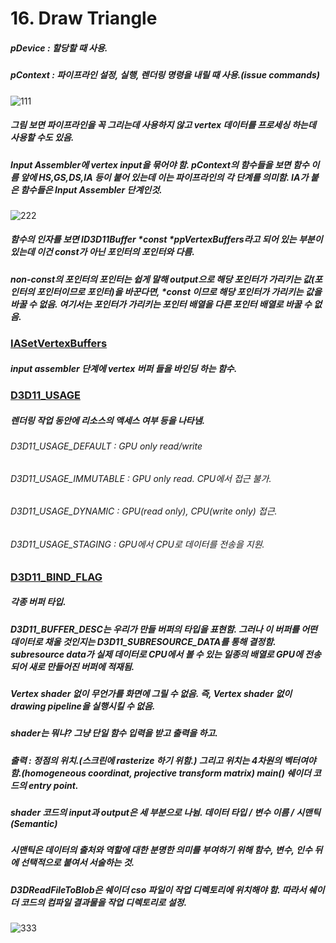 # 16. Draw Triangle

##### pDevice : 할당할 때 사용.
##### pContext : 파이프라인 설정, 실행, 렌더링 명령을 내릴 때 사용.(issue commands)
![111](https://user-images.githubusercontent.com/52204522/147472726-cca9367a-9907-42d5-88c0-9e68cb25267f.png)

##### 그림 보면 파이프라인을 꼭 그리는데 사용하지 않고 vertex 데이터를 프로세싱 하는데 사용할 수도 있음.

##### Input Assembler에 vertex input을 묶어야 함. pContext의 함수들을 보면 함수 이름 앞에 HS,GS,DS,IA 등이 붙어 있는데 이는 파이프라인의 각 단계를 의미함. IA가 붙은 함수들은 Input Assembler 단계인것.
![222](https://user-images.githubusercontent.com/52204522/147472774-f375e94a-169c-4f3f-aab0-fc658e742148.png)

##### 함수의 인자를 보면 ID3D11Buffer *const *ppVertexBuffers라고 되어 있는 부분이 있는데 이건 const가 아닌 포인터의 포인터와 다름.
##### non-const의 포인터의 포인터는 쉽게 말해 output으로 해당 포인터가 가리키는 값(포인터의 포인터이므로 포인터)을 바꾼다면, *const 이므로 해당 포인터가 가리키는 값을 바꿀 수 없음. 여기서는 포인터가 가리키는 포인터 배열을 다른 포인터 배열로 바꿀 수 없음.



### [IASetVertexBuffers](https://docs.microsoft.com/en-us/windows/win32/api/d3d11/nf-d3d11-id3d11devicecontext-iasetvertexbuffers)
##### input assembler 단계에 vertex 버퍼 들을 바인딩 하는 함수.

### [D3D11_USAGE](https://docs.microsoft.com/en-us/windows/win32/api/d3d11/ne-d3d11-d3d11_usage)

##### 렌더링 작업 동안에 리소스의 액세스 여부 등을 나타냄.
###### D3D11_USAGE_DEFAULT : GPU only read/write
###### D3D11_USAGE_IMMUTABLE : GPU only read. CPU에서 접근 불가.
###### D3D11_USAGE_DYNAMIC : GPU(read only), CPU(write only) 접근.
###### D3D11_USAGE_STAGING : GPU에서 CPU로 데이터를 전송을 지원.

### [D3D11_BIND_FLAG](https://docs.microsoft.com/en-us/windows/win32/api/d3d11/ne-d3d11-d3d11_bind_flag)
##### 각종 버퍼 타입.

##### D3D11_BUFFER_DESC는 우리가 만들 버퍼의 타입을 표현함.  그러나 이 버퍼를 어떤 데이터로 채울 것인지는 D3D11_SUBRESOURCE_DATA를 통해 결정함. subresource data가 실제 데이터로 CPU에서 볼 수 있는 일종의 배열로 GPU에 전송되어 새로 만들어진 버퍼에 적재됨.

##### Vertex shader 없이 무언가를 화면에 그릴 수 없음. 즉, Vertex shader 없이 drawing pipeline을 실행시킬 수 없음.

##### shader는 뭐냐? 그냥 단일 함수 입력을 받고 출력을 하고.
##### 출력 : 정점의 위치.(스크린에 rasterize 하기 위함.) 그리고 위치는 4차원의 벡터여야 함.(homogeneous coordinat, projective transform matrix) main() 쉐이더 코드의 entry point.

##### shader 코드의 input과 output은 세 부분으로 나뉨. 데이터 타입 / 변수 이름 / 시맨틱(Semantic)
##### 시맨틱은 데이터의 출처와 역할에 대한 분명한 의미를 부여하기 위해 함수, 변수, 인수 뒤에 선택적으로 붙여서 서술하는 것.

##### D3DReadFileToBlob은 쉐이더 cso 파일이 작업 디렉토리에 위치해야 함. 따라서 쉐이더 코드의 컴파일 결과물을 작업 디렉토리로 설정.

![333](https://user-images.githubusercontent.com/52204522/147472788-e37ced0e-e568-4f87-aa11-8530ca028e5e.png)

